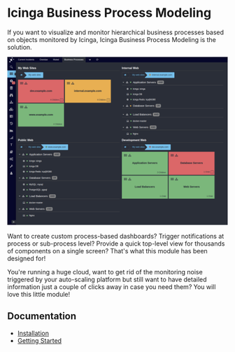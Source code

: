 # Icinga Business Process Modeling

If you want to visualize and monitor hierarchical business processes based on
objects monitored by Icinga, Icinga Business Process Modeling is the solution.

[![Dashboard](screenshot/16_dashboard/1603_businessprocesses_on_dashboard.png)](16-Add-To-Dashboard.md)

Want to create custom process-based dashboards? Trigger notifications at
process or sub-process level? Provide a quick top-level view for thousands of
components on a single screen? That's what this module has been designed for!

You're running a huge cloud, want to get rid of the monitoring noise triggered
by your auto-scaling platform but still want to have detailed information just
a couple of clicks away in case you need them? You will love this little module!

## Documentation

* [Installation](02-Installation.md)
* [Getting Started](03-Getting-Started.md)
